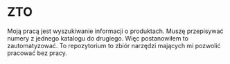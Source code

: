# ZTO
Moją pracą jest wyszukiwanie informacji o produktach. Muszę przepisywać numery z jednego katalogu do drugiego. Więc postanowiłem to zautomatyzować. To repozytorium to zbiór narzędzi mających mi pozwolić pracować bez pracy.
